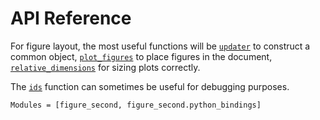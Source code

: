 # API Reference

For figure layout, the most useful functions will be [`updater`](@ref) to construct a common object,
[`plot_figures`](@ref) to place figures in the document, [`relative_dimensions`](@ref) for sizing 
plots correctly. 

The [`ids`](@ref) function can sometimes be useful for debugging purposes.

```@autodocs
Modules = [figure_second, figure_second.python_bindings]
```
